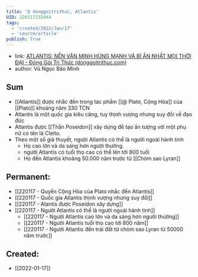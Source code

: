 ```yaml
---
title: '@ donggoitrithuc, Atlantis'
UID: 220117232044
tags:
  - 'created/2022/Jan/17'
  - 'source/article'
publish: True
---
```

- link: [ATLANTIS: NỀN VĂN MINH HÙNG MẠNH VÀ BÍ ẨN NHẤT MỌI THỜI ĐẠI - Đóng Gói Tri Thức (donggoitrithuc.com)](https://donggoitrithuc.com/atlantis-nen-van-minh-hung-manh-va-bi-an/)
- author: Vũ Ngọc Bảo Minh

## Sum
- [[Atlantis]] được nhắc đến trong tác phẩm [[@ Plato, Cộng Hòa]] của [[Plato]] khoảng năm 330 TCN
- Atlantis là một quốc gia kiêu căng, tuy thịnh vượng nhưng suy đồi về đạo đức
- Atlantis được [[Thần Poseidon]] xây dựng để tạo ấn tượng với một phụ nữ có tên là Cleito.
- Theo một số giả thuyết, người Atlantis có thể là người ngoài hành tinh
	- Họ cao lớn và da sáng hơn người thường.
	- người Atlantis có tuổi thọ cao có thể lên tới 800 tuổi
	- Họ đến Atlantis khoảng 50.000 năm trước từ [[Chòm sao Lyran]]

## Permanent:
- [[220117 - Quyển Cộng Hòa của Plato nhắc đến Atlantis]]
- [[220117 - Quốc gia Atlantis thịnh vượng nhưng suy đồi]]
- [[220117 - Alantis được Poseidon xây dựng]]
- [[220117 - Người Atlantis có thể là người ngoài hành tinh]]
	- [[220117 - Người Atlantis cao lớn và da sáng hơn người thường]]
	- [[220117 - Người Atlantis tuổi thọ cao tới 800 năm]]
	- [[220117 - Người Atlantis đến trái đất từ chòm sao Lyran từ 50000 năm trước]]



## Created:
- [[2022-01-17]]
